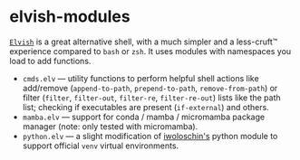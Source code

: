 # elvish-modules

[`Elvish`](https://elv.sh) is a great alternative shell, with a much simpler and a less-cruft™ experience compared to `bash` or `zsh`. It uses modules with namespaces you load to add functions.

* `cmds.elv` — utility functions to perform helpful shell actions like add/remove (`append-to-path`, `prepend-to-path`, `remove-from-path`) or filter (`filter`, `filter-out`, `filter-re`, `filter-re-out`) lists like the path list; checking if executables are present (`if-external`) and others.
* `mamba.elv` — support for conda / mamba / micromamba package manager (note: only tested with micromamba).
* `python.elv` — a slight modification of [iwoloschin's](https://github.com/iwoloschin/elvish-packages) python module to support official `venv` virtual environments. 

